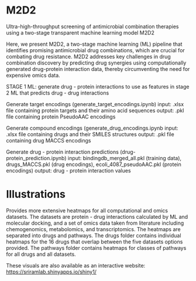 # M2D2

Ultra-high-throughput screening of antimicrobial combination therapies using a two-stage transparent machine learning model M2D2

Here, we present M2D2, a two-stage machine learning (ML) pipeline that identifies promising antimicrobial drug combinations, which are crucial for combating drug resistance. M2D2 addresses key challenges in drug combination discovery by predicting drug synergies using computationally generated drug-protein interaction data, thereby circumventing the need for expensive omics data. 

STAGE 1 ML: generate drug - protein interactions to use as features in stage 2 ML that predicts drug - drug interactions
 
Generate target encodings (generate_target_encodings.ipynb) 
	input: .xlsx file containing protein targets and their amino acid sequences
	output: .pkl file containing protein PseudoAAC encodings
	
Generate compound encodings (generate_drug_encodings.ipynb
	input: .xlsx file containing drugs and their SMILES structures
	output: .pkl file containing drug MACCS encodings
	
Generate drug - protein interaction predictions (drug-protein_prediction.ipynb)
	input: bindingdb_merged_all.pkl (training data), drugs_MACCS.pkl (drug encodings), ecoli_4087_pseudoAAC.pkl (protein encodings)
	output: drug - protein interaction values 

# Illustrations

Provides more extensive heatmaps for all computational and omics datasets. The datasets are protein - drug interactions calculated by ML and molecular docking, and a set of omics data taken from literature including chemogenomics, metabolomics, and transcriptomics. The heatmaps are separated into drugs and pathways. The drugs folder contains individual heatmaps for the 16 drugs that overlap between the five datasets options provided. The pathways folder contains heatmaps for classes of pathways for all drugs and all datasets. 

These visuals are also available as an interactive website: https://sriramlab.shinyapps.io/shiny1/
